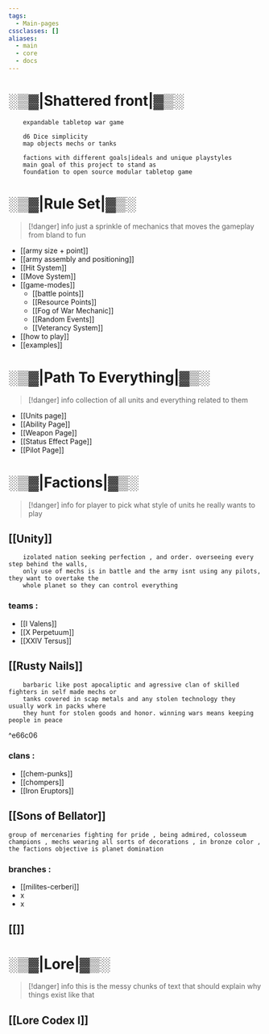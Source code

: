 ```yaml
---
tags:
  - Main-pages
cssclasses: []
aliases:
  - main
  - core
  - docs
---
```

# ░▒▓|**Shattered front**|▓▒░

```
	expandable tabletop war game 
	
	d6 Dice simplicity
	map objects mechs or tanks
	
	factions with different goals|ideals and unique playstyles
	main goal of this project to stand as 
	foundation to open source modular tabletop game
``` 

# ░▒▓|Rule Set|▓▒░

> [!danger] info
> just a sprinkle of mechanics that moves the gameplay from bland to fun

- [[army size + point]]
- [[army assembly and positioning]]
- [[Hit System]]
- [[Move System]]
- [[game-modes]]
	- [[battle points]]
	- [[Resource Points]]
	- [[Fog of War Mechanic]]
	- [[Random Events]]
	- [[Veterancy System]]
- [[how to play]]
- [[examples]]

# ░▒▓|Path To Everything|▓▒░

> [!danger] info
> collection of all units and everything related to them

- [[Units page]]
- [[Ability Page]]
- [[Weapon Page]]
- [[Status Effect Page]]
- [[Pilot Page]]

# ░▒▓|Factions|▓▒░

> [!danger] info
> for player to pick what style of units he really wants to play
## [[Unity]]
```
	izolated nation seeking perfection , and order. overseeing every step behind the walls,
	only use of mechs is in battle and the army isnt using any pilots, they want to overtake the 
	whole planet so they can control everything
```
### teams :
- [[I Valens]]
- [[X Perpetuum]]
- [[XXIV Tersus]]
## [[Rusty Nails]]
```
	barbaric like post apocaliptic and agressive clan of skilled fighters in self made mechs or 
	tanks covered in scap metals and any stolen technology they usually work in packs where 
	they hunt for stolen goods and honor. winning wars means keeping people in peace
```
^e66c06
### clans :
- [[chem-punks]] 
- [[chompers]]
- [[Iron Eruptors]]
## [[Sons of Bellator]]
```
group of mercenaries fighting for pride , being admired, colosseum champions , mechs wearing all sorts of decorations , in bronze color , the factions objective is planet domination 
```
### branches :
- [[milites-cerberi]]
- x
- x
## [[]]

# ░▒▓|Lore|▓▒░

> [!danger] info
> this is the messy chunks of text that should explain why things exist like that 
## [[Lore Codex I]]

